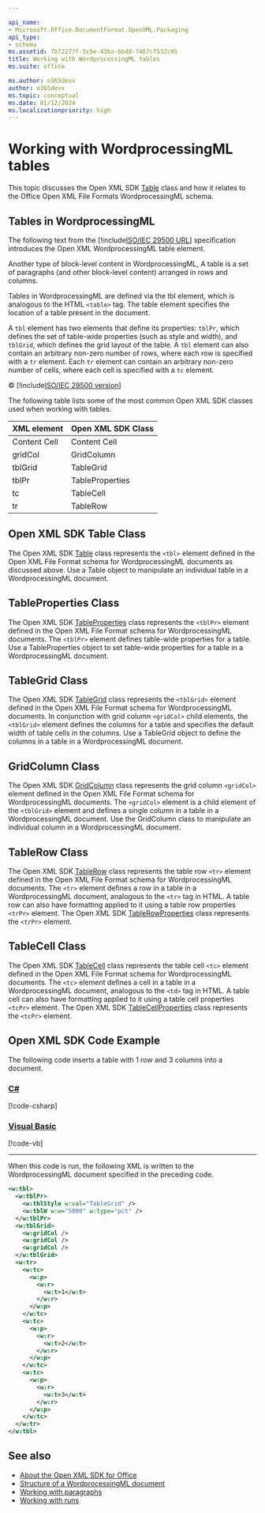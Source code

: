 ```yaml
---

api_name:
- Microsoft.Office.DocumentFormat.OpenXML.Packaging
api_type:
- schema
ms.assetid: 7b72277f-3c5e-43ba-bbd8-7467cf532c95
title: Working with WordprocessingML tables
ms.suite: office

ms.author: o365devx
author: o365devx
ms.topic: conceptual
ms.date: 01/12/2024
ms.localizationpriority: high
---
```

# Working with WordprocessingML tables

This topic discusses the Open XML SDK [Table](https://learn.microsoft.com/dotnet/api/documentformat.openxml.wordprocessing.table) class and how it relates to the Office Open XML File Formats WordprocessingML schema.

## Tables in WordprocessingML

The following text from the [!include[ISO/IEC 29500 URL](../includes/iso-iec-29500-link.md)] specification introduces the Open XML WordprocessingML table element.

Another type of block-level content in WordprocessingML, A table is a set of paragraphs (and other block-level content) arranged in rows and columns.

Tables in WordprocessingML are defined via the tbl element, which is analogous to the HTML `<table>` tag. The table element specifies the location of a table present in the document.

A `tbl` element has two elements that define its properties: `tblPr`, which defines the set of table-wide properties (such as style and width), and `tblGrid`, which defines the grid layout of the table. A `tbl` element can also contain an arbitrary non-zero number of rows, where each row is specified with a `tr` element. Each `tr` element can contain an arbitrary non-zero number of cells, where each cell is specified with a `tc` element.

© [!include[ISO/IEC 29500 version](../includes/iso-iec-29500-version.md)]

The following table lists some of the most common Open XML SDK classes used when working with tables.

| XML element  | Open XML SDK Class |
| ------------- | ------------- |
| Content Cell  | Content Cell  |
|gridCol|GridColumn|
|tblGrid|TableGrid|
|tblPr|TableProperties|
|tc|TableCell|
|tr|TableRow|

## Open XML SDK Table Class

The Open XML SDK [Table](https://learn.microsoft.com/dotnet/api/documentformat.openxml.wordprocessing.table) class represents the `<tbl>` element defined in the Open XML File Format schema for WordprocessingML documents as discussed above. Use a Table object to manipulate an individual table in a WordprocessingML document.

## TableProperties Class

The Open XML SDK [TableProperties](https://learn.microsoft.com/dotnet/api/documentformat.openxml.wordprocessing.tableproperties) class represents the `<tblPr>` element defined in the Open XML File Format schema for WordprocessingML documents. The `<tblPr>` element defines table-wide properties for a table. Use a TableProperties object to set table-wide properties for a table in a WordprocessingML document.

## TableGrid Class

The Open XML SDK [TableGrid](https://learn.microsoft.com/dotnet/api/documentformat.openxml.wordprocessing.tablegrid) class represents the `<tblGrid>` element defined in the Open XML File Format schema for WordprocessingML documents. In conjunction with grid column `<gridCol>` child elements, the `<tblGrid>` element defines the columns for a table and specifies the default width of table cells in the columns. Use a TableGrid object to define the columns in a table in a WordprocessingML document.

## GridColumn Class

The Open XML SDK [GridColumn](https://learn.microsoft.com/dotnet/api/documentformat.openxml.wordprocessing.gridcolumn) class represents the grid column `<gridCol>` element defined in the Open XML File Format schema for WordprocessingML documents. The `<gridCol>` element is a child element of the `<tblGrid>` element and defines a single column in a table in a WordprocessingML document. Use the GridColumn class to manipulate an individual column in a WordprocessingML document.

## TableRow Class

The Open XML SDK [TableRow](https://learn.microsoft.com/dotnet/api/documentformat.openxml.wordprocessing.tablerow) class represents the table row `<tr>` element defined in the Open XML File Format schema for WordprocessingML documents. The `<tr>` element defines a row in a table in a WordprocessingML document, analogous to the `<tr>` tag in HTML. A table row can also have formatting applied to it using a table row properties `<trPr>` element. The Open XML SDK [TableRowProperties](https://learn.microsoft.com/dotnet/api/documentformat.openxml.wordprocessing.tablerowproperties) class represents the `<trPr>` element.

## TableCell Class

The Open XML SDK [TableCell](https://learn.microsoft.com/dotnet/api/documentformat.openxml.wordprocessing.tablecell) class represents the table cell `<tc>` element defined in the Open XML File Format schema for WordprocessingML documents. The `<tc>` element defines a cell in a table in a WordprocessingML document, analogous to the `<td>` tag in HTML. A table cell can also have formatting applied to it using a table cell properties `<tcPr>` element. The Open XML SDK [TableCellProperties](https://learn.microsoft.com/dotnet/api/documentformat.openxml.wordprocessing.tablecellproperties) class represents the `<tcPr>` element.

## Open XML SDK Code Example

The following code inserts a table with 1 row and 3 columns into a document.

### [C#](#tab/cs)
[!code-csharp[](../../samples/word/working_with_tables/cs/Program.cs#Snippet0)]

### [Visual Basic](#tab/vb)
[!code-vb[](../../samples/word/working_with_tables/vb/Program.vb#Snippet0)]
***

When this code is run, the following XML is written to the WordprocessingML document specified in the preceding code.

```XML
<w:tbl>
  <w:tblPr>
    <w:tblStyle w:val="TableGrid" />
    <w:tblW w:w="5000" w:type="pct" />
  </w:tblPr>
  <w:tblGrid>
    <w:gridCol />
    <w:gridCol />
    <w:gridCol />
  </w:tblGrid>
  <w:tr>
    <w:tc>
      <w:p>
        <w:r>
          <w:t>1</w:t>
        </w:r>
      </w:p>
    </w:tc>
    <w:tc>
      <w:p>
        <w:r>
          <w:t>2</w:t>
        </w:r>
      </w:p>
    </w:tc>
    <w:tc>
      <w:p>
        <w:r>
          <w:t>3</w:t>
        </w:r>
      </w:p>
    </w:tc>
  </w:tr>
</w:tbl>
```

## See also

- [About the Open XML SDK for Office](../about-the-open-xml-sdk.md)
- [Structure of a WordprocessingML document](structure-of-a-wordprocessingml-document.md)
- [Working with paragraphs](working-with-paragraphs.md)
- [Working with runs](working-with-runs.md)

